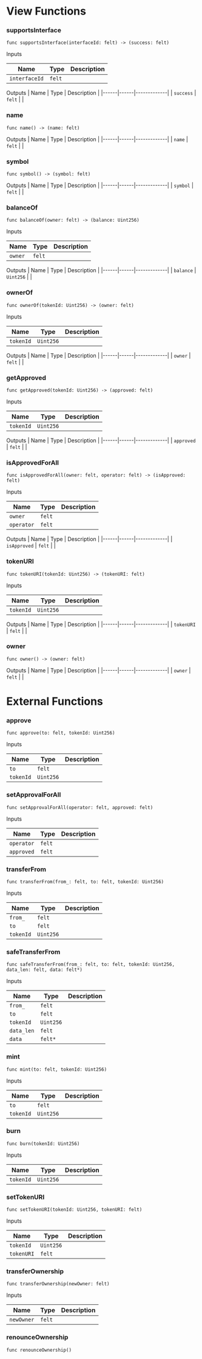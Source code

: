 # View Functions

### supportsInterface

`func supportsInterface(interfaceId: felt) -> (success: felt)`


Inputs

| Name | Type | Description |
|------|------|-------------|
| `interfaceId` | `felt` |  |

Outputs
| Name | Type | Description |
|------|------|-------------|
| `success` | `felt` |  |

### name

`func name() -> (name: felt)`


Outputs
| Name | Type | Description |
|------|------|-------------|
| `name` | `felt` |  |

### symbol

`func symbol() -> (symbol: felt)`


Outputs
| Name | Type | Description |
|------|------|-------------|
| `symbol` | `felt` |  |

### balanceOf

`func balanceOf(owner: felt) -> (balance: Uint256)`


Inputs

| Name | Type | Description |
|------|------|-------------|
| `owner` | `felt` |  |

Outputs
| Name | Type | Description |
|------|------|-------------|
| `balance` | `Uint256` |  |

### ownerOf

`func ownerOf(tokenId: Uint256) -> (owner: felt)`


Inputs

| Name | Type | Description |
|------|------|-------------|
| `tokenId` | `Uint256` |  |

Outputs
| Name | Type | Description |
|------|------|-------------|
| `owner` | `felt` |  |

### getApproved

`func getApproved(tokenId: Uint256) -> (approved: felt)`


Inputs

| Name | Type | Description |
|------|------|-------------|
| `tokenId` | `Uint256` |  |

Outputs
| Name | Type | Description |
|------|------|-------------|
| `approved` | `felt` |  |

### isApprovedForAll

`func isApprovedForAll(owner: felt, operator: felt) -> (isApproved: felt)`


Inputs

| Name | Type | Description |
|------|------|-------------|
| `owner` | `felt` |  |
| `operator` | `felt` |  |

Outputs
| Name | Type | Description |
|------|------|-------------|
| `isApproved` | `felt` |  |

### tokenURI

`func tokenURI(tokenId: Uint256) -> (tokenURI: felt)`


Inputs

| Name | Type | Description |
|------|------|-------------|
| `tokenId` | `Uint256` |  |

Outputs
| Name | Type | Description |
|------|------|-------------|
| `tokenURI` | `felt` |  |

### owner

`func owner() -> (owner: felt)`


Outputs
| Name | Type | Description |
|------|------|-------------|
| `owner` | `felt` |  |

# External Functions

### approve

`func approve(to: felt, tokenId: Uint256)`


Inputs

| Name | Type | Description |
|------|------|-------------|
| `to` | `felt` |  |
| `tokenId` | `Uint256` |  |

### setApprovalForAll

`func setApprovalForAll(operator: felt, approved: felt)`


Inputs

| Name | Type | Description |
|------|------|-------------|
| `operator` | `felt` |  |
| `approved` | `felt` |  |

### transferFrom

`func transferFrom(from_: felt, to: felt, tokenId: Uint256)`


Inputs

| Name | Type | Description |
|------|------|-------------|
| `from_` | `felt` |  |
| `to` | `felt` |  |
| `tokenId` | `Uint256` |  |

### safeTransferFrom

`func safeTransferFrom(from_: felt, to: felt, tokenId: Uint256, data_len: felt, data: felt*)`


Inputs

| Name | Type | Description |
|------|------|-------------|
| `from_` | `felt` |  |
| `to` | `felt` |  |
| `tokenId` | `Uint256` |  |
| `data_len` | `felt` |  |
| `data` | `felt*` |  |

### mint

`func mint(to: felt, tokenId: Uint256)`


Inputs

| Name | Type | Description |
|------|------|-------------|
| `to` | `felt` |  |
| `tokenId` | `Uint256` |  |

### burn

`func burn(tokenId: Uint256)`


Inputs

| Name | Type | Description |
|------|------|-------------|
| `tokenId` | `Uint256` |  |

### setTokenURI

`func setTokenURI(tokenId: Uint256, tokenURI: felt)`


Inputs

| Name | Type | Description |
|------|------|-------------|
| `tokenId` | `Uint256` |  |
| `tokenURI` | `felt` |  |

### transferOwnership

`func transferOwnership(newOwner: felt)`


Inputs

| Name | Type | Description |
|------|------|-------------|
| `newOwner` | `felt` |  |

### renounceOwnership

`func renounceOwnership()`


